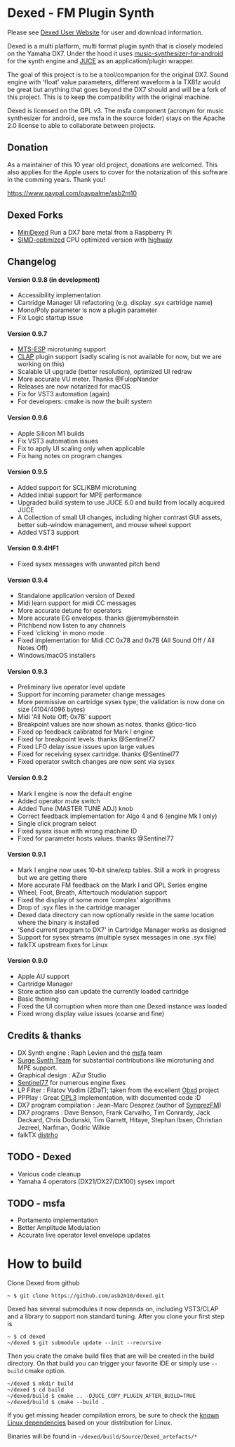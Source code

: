 Dexed - FM Plugin Synth
=======================

Please see [Dexed User Website](https://asb2m10.github.io/dexed) for user and download information.

Dexed is a multi platform, multi format plugin synth that is closely modeled on the Yamaha DX7.
Under the hood it uses [music-synthesizer-for-android](https://github.com/google/music-synthesizer-for-android)
for the synth engine and [JUCE](https://www.juce.com) as an application/plugin wrapper.

The goal of this project is to be a tool/companion for the original DX7. Sound engine
with 'float' value parameters, different waveform à la TX81z would be great but anything that
goes beyond the DX7 should and will be a fork of this project. This is to keep the compatibility with
the original machine.

Dexed is licensed on the GPL v3. The msfa component (acronym for music synthesizer for android, see msfa
in the source folder) stays on the Apache 2.0 license to able to collaborate between projects.

Donation
--------
As a maintainer of this 10 year old project, donations are welcomed. This also applies for the Apple users 
to cover for the notarization of this software in the comming years. Thank you!

https://www.paypal.com/paypalme/asb2m10

Dexed Forks
-----------
 * [MiniDexed](https://github.com/probonopd/MiniDexed) Run a DX7 bare metal from a Raspberry Pi
 * [SIMD-optimized](https://github.com/risicle/dexed/tree/ris-highway) CPU optimized version with [highway](https://github.com/google/highway/tree/master)

Changelog
---------
#### Version 0.9.8 (in development)
* Accessibility implementation
* Cartridge Manager UI refactoring (e.g. display .syx cartridge name)
* Mono/Poly parameter is now a plugin parameter
* Fix Logic startup issue

#### Version 0.9.7
* [MTS-ESP](https://oddsound.com/index.php) microtuning support
* [CLAP](https://github.com/free-audio/clap) plugin support (sadly scaling is not available for now, but we are working on this)
* Scalable UI upgrade (better resolution), optimized UI redraw
* More accurate VU meter. Thanks @FulopNandor
* Releases are now notarized for macOS
* Fix for VST3 automation (again)
* For developers: cmake is now the built system

#### Version 0.9.6
* Apple Silicon M1 builds
* Fix VST3 automation issues
* Fix to apply UI scaling only when applicable
* Fix hang notes on program changes

#### Version 0.9.5
* Added support for SCL/KBM microtuning
* Added initial support for MPE performance
* Upgraded build system to use JUCE 6.0 and build from locally acquired JUCE
* A Collection of small UI changes, including higher contrast GUI assets, better sub-window management, 
  and mouse wheel support
* Added VST3 support

#### Version 0.9.4HF1
* Fixed sysex messages with unwanted pitch bend

#### Version 0.9.4
* Standalone application version of Dexed
* Midi learn support for midi CC messages
* More accurate detune for operators
* More accurate EG envelopes. thanks @jeremybernstein
* Pitchbend now listen to any channels
* Fixed 'clicking' in mono mode
* Fixed implementation for Midi CC 0x78 and 0x7B (All Sound Off / All Notes Off)
* Windows/macOS installers

#### Version 0.9.3
* Preliminary live operator level update
* Support for incoming parameter change messages
* More permissive on cartridge sysex type; the validation is now done on size (4104/4096 bytes)
* Midi 'All Note Off; 0x7B' support
* Breakpoint values are now shown as notes. thanks @tico-tico
* Fixed op feedback calibrated for Mark I engine
* Fixed for breakpoint levels. thanks @Sentinel77
* Fixed LFO delay issue issues upon large values
* Fixed for receiving sysex cartridge. thanks @Sentinel77
* Fixed operator switch changes are now sent via sysex

#### Version 0.9.2
* Mark I engine is now the default engine
* Added operator mute switch
* Added Tune (MASTER TUNE ADJ) knob
* Correct feedback implementation for Algo 4 and 6 (engine Mk I only)
* Single click program select
* Fixed sysex issue with wrong machine ID
* Fixed for parameter hosts values. thanks @Sentinel77

#### Version 0.9.1
* Mark I engine now uses 10-bit sine/exp tables. Still a work in progress but we are getting there
* More accurate FM feedback on the Mark I and OPL Series engine
* Wheel, Foot, Breath, Aftertouch modulation support
* Fixed the display of some more 'complex' algorithms
* Drop of .syx files in the cartridge manager
* Dexed data directory can now optionally reside in the same location where the binary is installed
* 'Send current program to DX7' in Cartridge Manager works as designed
* Support for sysex streams (multiple sysex messages in one .syx file)
* falkTX upstream fixes for Linux

#### Version 0.9.0
* Apple AU support
* Cartridge Manager
* Store action also can update the currently loaded cartridge
* Basic theming
* Fixed the UI corruption when more than one Dexed instance was loaded
* Fixed wrong display value issues (coarse and fine)

Credits & thanks
----------------
* DX Synth engine : Raph Levien and the [msfa](https://github.com/google/music-synthesizer-for-android) team
* [Surge Synth Team](https://surge-synth-team.org/) for substantial contributions like microtuning and MPE support.
* Graphical design : AZur Studio
* [Sentinel77](https://github.com/Sentinel77) for numerous engine fixes
* LP Filter : Filatov Vadim (2DaT); taken from the excellent [Obxd](https://obxd.wordpress.com) project
* PPPlay : Great [OPL3](https://github.com/stohrendorf/ppplay) implementation, with documented code :D
* DX7 program compilation : Jean-Marc Desprez (author of [SynprezFM](http://www.synprez.com/SynprezFM))
* DX7 programs : Dave Benson, Frank Carvalho, Tim Conrardy, Jack Deckard, Chris Dodunski, Tim Garrett, Hitaye, Stephan Ibsen, Christian Jezreel, Narfman, Godric Wilkie
* falkTX [distrho](http://distrho.sourceforge.net/)

TODO - Dexed
------------
* Various code cleanup
* Yamaha 4 operators (DX21/DX27/DX100) sysex import

TODO - msfa
-----------
* Portamento implementation
* Better Amplitude Modulation
* Accurate live operator level envelope updates

# How to build

Clone Dexed from github

```
~ $ git clone https://github.com/asb2m10/dexed.git
```

Dexed has several submodules it now depends on, including VST3/CLAP and a library to support non standard tuning. After you clone your first step is

```
~ $ cd dexed
~/dexed $ git submodule update --init --recursive
```

Then you crate the cmake build files that are will be created in the build directory. On that build you can trigger your favorite IDE or simply use `--build` cmake option.

```
~/dexed $ mkdir build
~/dexed $ cd build
~/dexed/build $ cmake .. -DJUCE_COPY_PLUGIN_AFTER_BUILD=TRUE
~/dexed/build $ cmake --build .
```

If you get missing header compilation errors, be sure to check the [known Linux dependencies](https://github.com/asb2m10/dexed/wiki/Linux-builds-dependencies) based on your distribution for Linux.

Binaries will be found in `~/dexed/build/Source/Dexed_artefacts/*`
